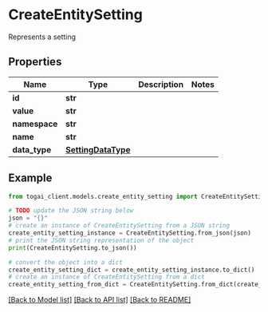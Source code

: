 # CreateEntitySetting

Represents a setting

## Properties

Name | Type | Description | Notes
------------ | ------------- | ------------- | -------------
**id** | **str** |  | 
**value** | **str** |  | 
**namespace** | **str** |  | 
**name** | **str** |  | 
**data_type** | [**SettingDataType**](SettingDataType.md) |  | 

## Example

```python
from togai_client.models.create_entity_setting import CreateEntitySetting

# TODO update the JSON string below
json = "{}"
# create an instance of CreateEntitySetting from a JSON string
create_entity_setting_instance = CreateEntitySetting.from_json(json)
# print the JSON string representation of the object
print(CreateEntitySetting.to_json())

# convert the object into a dict
create_entity_setting_dict = create_entity_setting_instance.to_dict()
# create an instance of CreateEntitySetting from a dict
create_entity_setting_from_dict = CreateEntitySetting.from_dict(create_entity_setting_dict)
```
[[Back to Model list]](../README.md#documentation-for-models) [[Back to API list]](../README.md#documentation-for-api-endpoints) [[Back to README]](../README.md)



